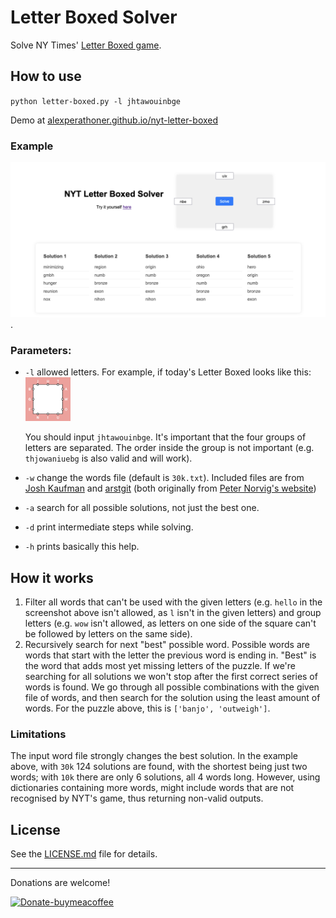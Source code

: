 # Letter Boxed Solver
Solve NY Times' [Letter Boxed game](https://www.nytimes.com/puzzles/letter-boxed).

## How to use

`python letter-boxed.py -l jhtawouinbge`

Demo at [alexperathoner.github.io/nyt-letter-boxed](https://alexperathoner.github.io/nyt-letter-boxed/)

### Example

![example screen](Screens/example.png).

### Parameters:
- `-l` allowed letters. For example, if today's Letter Boxed looks like this: <br><img width="15%" src="Screens/icon.png"></img>

	You should input `jhtawouinbge`. It's important that the four groups of letters are separated. The order inside the group is not important (e.g. `thjowaniuebg` is also valid and will work).
- `-w` change the words file (default is `30k.txt`). Included files are from [Josh Kaufman](https://github.com/first20hours/google-10000-english/blob/master/google-10000-english.txt) and [arstgit](https://github.com/arstgit/high-frequency-vocabulary/blob/master/30k.txt) (both originally from [Peter Norvig's website](http://norvig.com/ngrams/))
- `-a` search for all possible solutions, not just the best one.
- `-d` print intermediate steps while solving.
- `-h` prints basically this help.


## How it works
1. Filter all words that can't be used with the given letters (e.g. `hello` in the screenshot above isn't allowed, as `l` isn't in the given letters) and group letters (e.g. `wow` isn't allowed, as letters on one side of the square can't be followed by letters on the same side).
2. Recursively search for next "best" possible word. Possible words are words that start with the letter the previous word is ending in. "Best" is the word that adds most yet missing letters of the puzzle. If we're searching for all solutions we won't stop after the first correct series of words is found. We go through all possible combinations with the given file of words, and then search for the solution using the least amount of words. For the puzzle above, this is `['banjo', 'outweigh']`.



### Limitations
The input word file strongly changes the best solution. In the example above, with `30k` 124 solutions are found, with the shortest being just two words; with `10k` there are only 6 solutions, all 4 words long. However, using dictionaries containing more words, might include words that are not recognised by NYT's game, thus returning non-valid outputs.

## License

See the [LICENSE.md](LICENSE.md) file for details.

---
Donations are welcome!

[![Donate-buymeacoffee](https://img.shields.io/badge/-buy_me_a%C2%A0coffee-gray?logo=buy-me-a-coffee)](https://buymeacoffee.com/alexpera)
